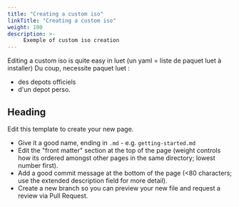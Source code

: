 ```yaml
---
title: "Creating a custom iso"
linkTitle: "Creating a custom iso"
weight: 100
description: >-
     Exemple of custom iso creation
---
```


Editing a custom iso is quite easy in luet (un yaml = liste de paquet luet à installer)
Du coup, necessite paquet luet :
* des depots officiels
* d'un depot perso.

## Heading

Edit this template to create your new page.

* Give it a good name, ending in `.md` - e.g. `getting-started.md`
* Edit the "front matter" section at the top of the page (weight controls how its ordered amongst other pages in the same directory; lowest number first).
* Add a good commit message at the bottom of the page (<80 characters; use the extended description field for more detail).
* Create a new branch so you can preview your new file and request a review via Pull Request.
